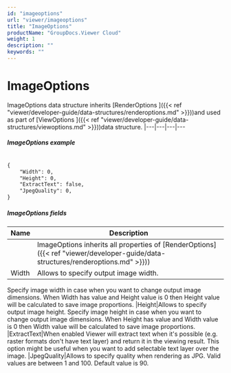 ```yaml
---
id: "imageoptions"
url: "viewer/imageoptions"
title: "ImageOptions"
productName: "GroupDocs.Viewer Cloud"
weight: 1
description: ""
keywords: ""
---
```


# ImageOptions #

ImageOptions data structure inherits [RenderOptions ]({{< ref "viewer/developer-guide/data-structures/renderoptions.md" >}}))and used as part of [ViewOptions ]({{< ref "viewer/developer-guide/data-structures/viewoptions.md" >}}))data structure. 
|---|---|---|---

##### ImageOptions example #####

```html 

{
	"Width": 0,
	"Height": 0,
	"ExtractText": false,
	"JpegQuality": 0,
}

```

##### ImageOptions fields #####

|Name|Description
|---|---
|<RenderOptions fields>|ImageOptions inherits all properties of [RenderOptions]({{< ref "viewer/developer-guide/data-structures/renderoptions.md" >}}))
|Width|Allows to specify output image width. 
Specify image width in case when you want to change output image dimensions.
When Width has value and Height value is 0 then Height value will be calculated 
to save image proportions.
|Height|Allows to specify output image height. 
Specify image height in case when you want to change output image dimensions.
When Height has value and Width value is 0 then Width value will be calculated 
to save image proportions.
|ExtractText|When enabled Viewer will extract text when it's possible (e.g. raster formats don't have text layer) and
return it in the viewing result.
This option might be useful when you want to add selectable text layer over the image.
|JpegQuality|Allows to specify quality when rendering as JPG.
Valid values are between 1 and 100. 
Default value is 90.

